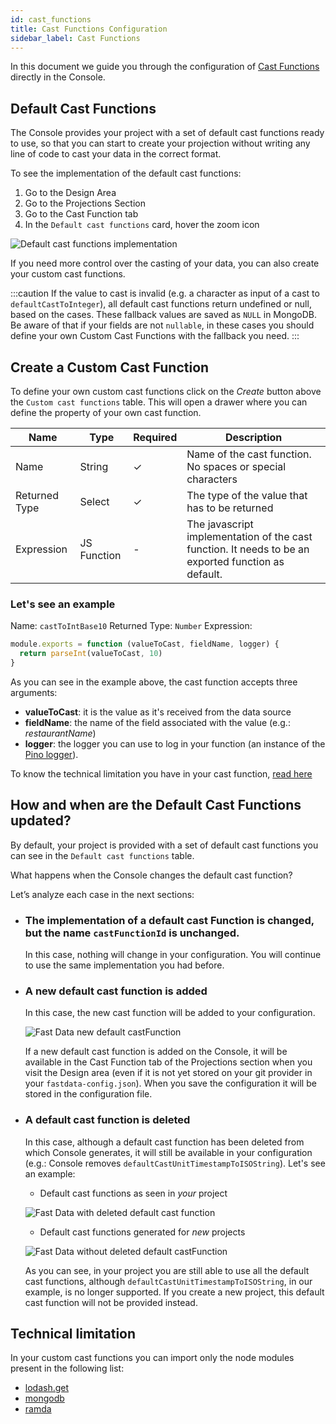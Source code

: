 ```yaml
---
id: cast_functions
title: Cast Functions Configuration
sidebar_label: Cast Functions
---
```


In this document we guide you through the configuration of [Cast Functions](/fast_data/the_basics.md#cast-function) directly in the Console.

## Default Cast Functions

The Console provides your project with a set of default cast functions ready to use, so that you can start to create your projection without writing any line of code to cast your data in the correct format.

To see the implementation of the default cast functions:

1. Go to the Design Area
2. Go to the Projections Section
3. Go to the Cast Function tab
4. In the `Default cast functions` card, hover the zoom icon


![Default cast functions implementation](../img/fastdata-default-castfunction-zoom.png)

If you need more control over the casting of your data, you can also create your custom cast functions.

:::caution
If the value to cast is invalid (e.g. a character as input of a cast to `defaultCastToInteger`), all default cast functions return undefined or null, based on the cases. These fallback values are saved as `NULL` in MongoDB.  
Be aware of that if your fields are not `nullable`, in these cases you should define your own Custom Cast Functions with the fallback you need.
:::

## Create a Custom Cast Function

To define your own custom cast functions click on the *Create* button above the `Custom cast functions` table. This will open a drawer where you can define the property of your own cast function.

| Name          | Type        | Required | Description                                                                                         |
|---------------|-------------|----------|-----------------------------------------------------------------------------------------------------|
| Name          | String      | &check;     | Name of the cast function. No spaces or special characters                                          |
| Returned Type | Select      | &check;     | The type of the value that has to be returned                                                       |
| Expression    | JS Function | -    | The javascript implementation of the cast function. It needs to be an exported function as default. |

### Let's see an example

Name: `castToIntBase10`
Returned Type: `Number`
Expression:

```javascript
module.exports = function (valueToCast, fieldName, logger) {
  return parseInt(valueToCast, 10)
}
```

As you can see in the example above, the cast function accepts three arguments:

- **valueToCast**: it is the value as it's received from the data source
- **fieldName**: the name of the field associated with the value (e.g.: *restaurantName*)
- **logger**: the logger you can use to log in your function (an instance of the [Pino logger](https://github.com/pinojs/pino)).

To know the technical limitation you have in your cast function, [read here](#technical-limitation)

## How and when are the Default Cast Functions updated?

By default, your project is provided with a set of default cast functions you can see in the `Default cast functions` table.

What happens when the Console changes the default cast function?

Let’s analyze each case in the next sections:

- ### The implementation of a default cast Function is changed, but the name `castFunctionId` is unchanged.

  In this case, nothing will change in your configuration. You will continue to use the same implementation you had before.

- ### A new default cast function is added

  In this case, the new cast function will be added to your configuration.

  ![Fast Data new default castFunction](../img/fastdata-new-default-castfunction.png)

  If a new default cast function is added on the Console, it will be available in the Cast Function tab of the Projections section when you visit the Design area (even if it is not yet stored on your git provider in your `fastdata-config.json`). When you save the configuration it will be stored in the configuration file.

- ### A default cast function is deleted

  In this case, although a default cast function has been deleted from which Console generates, it will still be available in your configuration (e.g.: Console removes `defaultCastUnitTimestampToISOString`).
  Let's see an example:

  - Default cast functions as seen in *your* project

  ![Fast Data with deleted default cast function](../img/fastdata-delete-castfunction-all.png)

  - Default cast functions generated for *new* projects

  ![Fast Data without deleted default castFunction](../img/fastdata-delete-castfunction-without-deleted.png)

  As you can see, in your project you are still able to use all the default cast functions, although `defaultCastUnitTimestampToISOString`, in our example, is no longer supported.
  If you create a new project, this default cast function will not be provided instead.

## Technical limitation

In your custom cast functions you can import only the node modules present in the following list:

- [lodash.get](https://github.com/lodash/lodash/tree/4.4.2-npm-packages/lodash.get)
- [mongodb](https://github.com/mongodb/mongo/tree/r3.6.0)
- [ramda](https://github.com/ramda/ramda/tree/v0.27.1)
